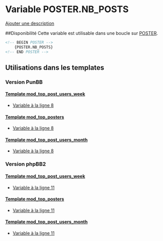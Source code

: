 # Variable POSTER.NB_POSTS
[Ajouter une description](https://fa-tvars.appspot.com/var/POSTER.NB_POSTS)

##Disponibilité
Cette variable est utilisable dans une boucle sur [POSTER](POSTER.md#readme).

```html
<!-- BEGIN POSTER -->
    {POSTER.NB_POSTS}
<!-- END POSTER -->
```

## Utilisations dans les templates

### Version PunBB

#### [Template mod_top_post_users_week](punbb/mod_top_post_users_week.md#readme)
* [Variable &agrave; la ligne 8](../punbb/mod_top_post_users_week.tpl#L8)

#### [Template mod_top_posters](punbb/mod_top_posters.md#readme)
* [Variable &agrave; la ligne 8](../punbb/mod_top_posters.tpl#L8)

#### [Template mod_top_post_users_month](punbb/mod_top_post_users_month.md#readme)
* [Variable &agrave; la ligne 8](../punbb/mod_top_post_users_month.tpl#L8)

### Version phpBB2

#### [Template mod_top_post_users_week](subsilver/mod_top_post_users_week.md#readme)
* [Variable &agrave; la ligne 11](../subsilver/mod_top_post_users_week.tpl#L11)

#### [Template mod_top_posters](subsilver/mod_top_posters.md#readme)
* [Variable &agrave; la ligne 11](../subsilver/mod_top_posters.tpl#L11)

#### [Template mod_top_post_users_month](subsilver/mod_top_post_users_month.md#readme)
* [Variable &agrave; la ligne 11](../subsilver/mod_top_post_users_month.tpl#L11)